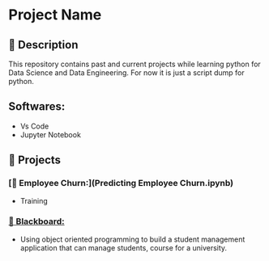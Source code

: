 # Project Name  

## 📌 Description  
This repository contains past and current projects while learning python for Data Science and Data Engineering. For now it is just a script dump for python.

## Softwares:
- Vs Code
- Jupyter Notebook

## 🚀 Projects
### [📂 Employee Churn:](Predicting Employee Churn.ipynb)
- Training

### [📂 Blackboard:](Blackboard.py)
- Using object oriented programming to build a student management application that can manage students, course for a university.
